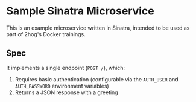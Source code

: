 # Sample Sinatra Microservice

This is an example microservice written in Sinatra, intended to be used as part of 2hog's Docker trainings.

## Spec
It implements a single endpoint (`POST /`), which:

1. Requires basic authentication (configurable via the `AUTH_USER` and `AUTH_PASSWORD` environment variables)
2. Returns a JSON response with a greeting
